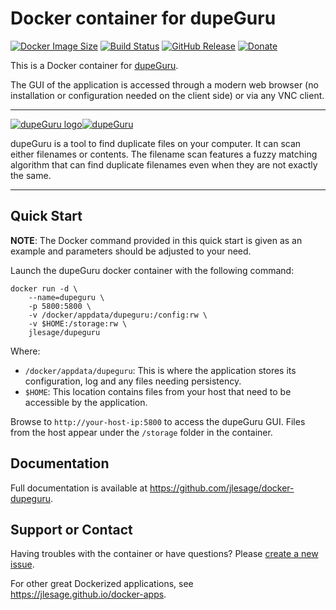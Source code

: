 # Docker container for dupeGuru
[![Docker Image Size](https://img.shields.io/microbadger/image-size/jlesage/dupeguru)](http://microbadger.com/#/images/jlesage/dupeguru) [![Build Status](https://drone.le-sage.com/api/badges/jlesage/docker-dupeguru/status.svg)](https://drone.le-sage.com/jlesage/docker-dupeguru) [![GitHub Release](https://img.shields.io/github/release/jlesage/docker-dupeguru.svg)](https://github.com/jlesage/docker-dupeguru/releases/latest) [![Donate](https://img.shields.io/badge/Donate-PayPal-green.svg)](https://paypal.me/JocelynLeSage/0usd)

This is a Docker container for [dupeGuru](https://www.hardcoded.net/dupeguru/).

The GUI of the application is accessed through a modern web browser (no installation or configuration needed on the client side) or via any VNC client.

---

[![dupeGuru logo](https://images.weserv.nl/?url=raw.githubusercontent.com/jlesage/docker-templates/master/jlesage/images/dupeguru-icon.png&w=200)](https://www.hardcoded.net/dupeguru/)[![dupeGuru](https://dummyimage.com/400x110/ffffff/575757&text=dupeGuru)](https://www.hardcoded.net/dupeguru/)

dupeGuru is a tool to find duplicate files on your computer. It can scan either
filenames or contents. The filename scan features a fuzzy matching algorithm
that can find duplicate filenames even when they are not exactly the same.

---

## Quick Start

**NOTE**: The Docker command provided in this quick start is given as an example
and parameters should be adjusted to your need.

Launch the dupeGuru docker container with the following command:
```
docker run -d \
    --name=dupeguru \
    -p 5800:5800 \
    -v /docker/appdata/dupeguru:/config:rw \
    -v $HOME:/storage:rw \
    jlesage/dupeguru
```

Where:
  - `/docker/appdata/dupeguru`: This is where the application stores its configuration, log and any files needing persistency.
  - `$HOME`: This location contains files from your host that need to be accessible by the application.

Browse to `http://your-host-ip:5800` to access the dupeGuru GUI.
Files from the host appear under the `/storage` folder in the container.

## Documentation

Full documentation is available at https://github.com/jlesage/docker-dupeguru.

## Support or Contact

Having troubles with the container or have questions?  Please
[create a new issue].

For other great Dockerized applications, see https://jlesage.github.io/docker-apps.

[create a new issue]: https://github.com/jlesage/docker-dupeguru/issues
